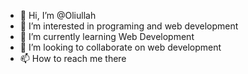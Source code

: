 - 👋 Hi, I’m @Oliullah
- 👀 I’m interested in programing and web development
- 🌱 I’m currently learning Web Development
- 💞️ I’m looking to collaborate on web development 
- 📫 How to reach me there

<!---
Oliulla/Oliulla is a ✨ special ✨ repository because its `README.md` (this file) appears on your GitHub profile.
You can click the Preview link to take a look at your changes.
--->
